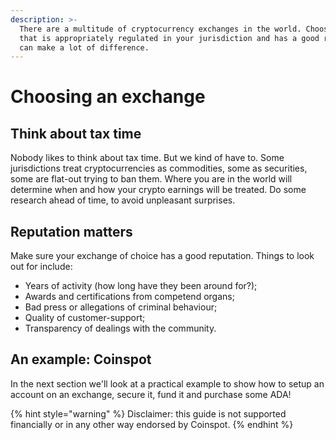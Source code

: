 ```yaml
---
description: >-
  There are a multitude of cryptocurrency exchanges in the world. Choosing one
  that is appropriately regulated in your jurisdiction and has a good reputation
  can make a lot of difference.
---
```


# Choosing an exchange

## Think about tax time

Nobody likes to think about tax time. But we kind of have to. Some jurisdictions treat cryptocurrencies as commodities, some as securities, some are flat-out trying to ban them. Where you are in the world will determine when and how your crypto earnings will be treated. Do some research ahead of time, to avoid unpleasant surprises. 

## Reputation matters

Make sure your exchange of choice has a good reputation. Things to look out for include:

* Years of activity \(how long have they been around for?\);
* Awards and certifications from competend organs;
* Bad press or allegations of criminal behaviour;
* Quality of customer-support;
* Transparency of dealings with the community.

## An example: Coinspot

In the next section we'll look at a practical example to show how to setup an account on an exchange, secure it, fund it and purchase some ADA!

{% hint style="warning" %}
Disclaimer: this guide is not supported financially or in any other way endorsed by Coinspot. 
{% endhint %}

